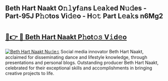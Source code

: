 ## Beth Hart Naakt O𝚗𝚕yf𝚊ns L𝚎a𝚔ed N𝚞𝚍es - Part-95J P𝚑𝚘tos Vi𝚍𝚎o - H𝚘𝚝 Part L𝚎a𝚔s n6Mg2

# <h2><a href="http://kf4gkn.oniu.top/?m=Beth+Hart+Naakt">🔗👉 🔴 Beth Hart Naakt P𝚑ot𝚘𝚜 V𝚒d𝚎o</a></h2>

[![Beth Hart Naakt Nu𝚍e𝚜](https://i.imgur.com/0qMVB7G.gif)](http://kf4gkn.oniu.top/?m=Beth+Hart+Naakt)
Social media innovator Beth Hart Naakt, acclaimed for disseminating dance and lifestyle knowledge, through presentations and personal blogs. Outstanding producer Beth Hart Naakt, celebrated for their exceptional skills and accomplishments in bringing creative projects to life.  
